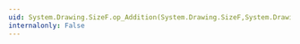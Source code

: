 ```yaml
---
uid: System.Drawing.SizeF.op_Addition(System.Drawing.SizeF,System.Drawing.SizeF)
internalonly: False
---
```

